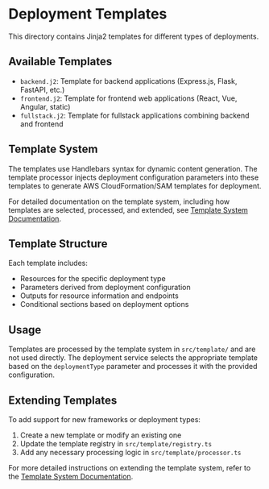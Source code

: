 # Deployment Templates

This directory contains Jinja2 templates for different types of deployments.

## Available Templates

- `backend.j2`: Template for backend applications (Express.js, Flask, FastAPI, etc.)
- `frontend.j2`: Template for frontend web applications (React, Vue, Angular, static)
- `fullstack.j2`: Template for fullstack applications combining backend and frontend

## Template System

The templates use Handlebars syntax for dynamic content generation. The template processor injects deployment configuration parameters into these templates to generate AWS CloudFormation/SAM templates for deployment.

For detailed documentation on the template system, including how templates are selected, processed, and extended, see [Template System Documentation](../docs/template-system.md).

## Template Structure

Each template includes:

- Resources for the specific deployment type
- Parameters derived from deployment configuration
- Outputs for resource information and endpoints
- Conditional sections based on deployment options

## Usage

Templates are processed by the template system in `src/template/` and are not used directly. The deployment service selects the appropriate template based on the `deploymentType` parameter and processes it with the provided configuration.

## Extending Templates

To add support for new frameworks or deployment types:

1. Create a new template or modify an existing one
2. Update the template registry in `src/template/registry.ts`
3. Add any necessary processing logic in `src/template/processor.ts`

For more detailed instructions on extending the template system, refer to the [Template System Documentation](../docs/template-system.md).
